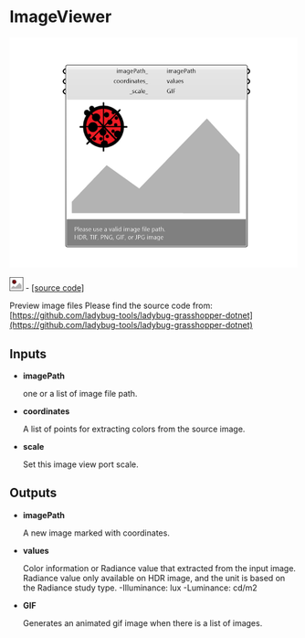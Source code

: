 # ImageViewer

![](../../images/components/ImageViewer.png)

![](../../images/icons/ImageViewer.png) - [\[source code\]](https://github.com/ladybug-tools/ladybug-grasshopper/blob/master/ladybug\_grasshopper/src/LB%20ImageViewer.py)

Preview image files Please find the source code from: [https://github.com/ladybug-tools/ladybug-grasshopper-dotnet](https://github.com/ladybug-tools/ladybug-grasshopper-dotnet)

## Inputs

*   **imagePath**

    one or a list of image file path.&#x20;
*   **coordinates**

    A list of points for extracting colors from the source image.&#x20;
*   **scale**

    Set this image view port scale.&#x20;

## Outputs

*   **imagePath**

    A new image marked with coordinates.&#x20;
*   **values**

    Color information or Radiance value that extracted from the input image. Radiance value only available on HDR image, and the unit is based on the Radiance study type.  -Illuminance: lux  -Luminance: cd/m2&#x20;
*   **GIF**

    Generates an animated gif image when there is a list of images.&#x20;
